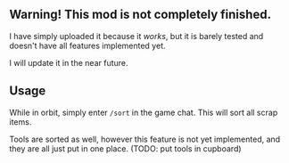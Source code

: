 ## Warning! This mod is not completely finished.

I have simply uploaded it because it _works_, but it is barely tested and doesn't have all features implemented yet.

I will update it in the near future.

## Usage

While in orbit, simply enter `/sort` in the game chat. This will sort all scrap items.

Tools are sorted as well, however this feature is not yet implemented, and they are all just put in one place. (TODO: put tools in cupboard)